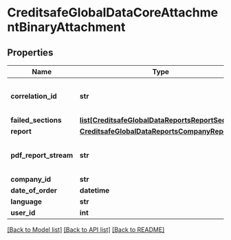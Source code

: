 # CreditsafeGlobalDataCoreAttachmentBinaryAttachment

## Properties
Name | Type | Description | Notes
------------ | ------------- | ------------- | -------------
**correlation_id** | **str** | A unique ID assigned to this request. | [optional] 
**failed_sections** | [**list[CreditsafeGlobalDataReportsReportSection]**](CreditsafeGlobalDataReportsReportSection.md) |  | [optional] 
**report** | [**CreditsafeGlobalDataReportsCompanyReport**](CreditsafeGlobalDataReportsCompanyReport.md) |  | [optional] 
**pdf_report_stream** | **str** | Base64-encoded contents of the PDF. | [optional] 
**company_id** | **str** |  | [optional] 
**date_of_order** | **datetime** |  | [optional] 
**language** | **str** |  | [optional] 
**user_id** | **int** |  | [optional] 

[[Back to Model list]](../README.md#documentation-for-models) [[Back to API list]](../README.md#documentation-for-api-endpoints) [[Back to README]](../README.md)

